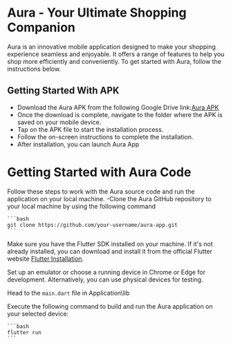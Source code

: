 # Aura - Your Ultimate Shopping Companion

Aura is an innovative mobile application designed to make your shopping experience seamless and enjoyable. It offers a range of features to help you shop more efficiently and conveniently. To get started with Aura, follow the instructions below.

## Getting Started With APK
- Download the Aura APK from the following Google Drive link:[Aura APK](https://drive.google.com/drive/u/2/folders/1ExQXzsr_TH9e90kftRu3Uj0QqsDAQu7P)
- Once the download is complete, navigate to the folder where the APK is saved on your mobile device.
- Tap on the APK file to start the installation process.
- Follow the on-screen instructions to complete the installation.
- After installation, you can launch Aura App

# Getting Started with Aura Code
Follow these steps to work with the Aura source code and run the application on your local machine.
-Clone the Aura GitHub repository to your local machine by using the following command

    ```bash
    git clone https://github.com/your-username/aura-app.git
    ```
    
Make sure you have the Flutter SDK installed on your machine. If it's not already installed, you can download and install it from the official Flutter website [Flutter Installation](https://flutter.dev/docs/get-started/install).

Set up an emulator or choose a running device in Chrome or Edge for development. Alternatively, you can use physical devices for testing.

Head to the `main.dart` file in Application\lib

Execute the following command to build and run the Aura application on your selected device:

    ```bash
    flutter run
    ```

